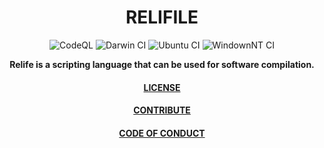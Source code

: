 <div align="center">
  
# RELIFILE

![CodeQL](https://github.com/mertcandav/relifile/workflows/CodeQL/badge.svg)
![Darwin CI](https://github.com/mertcandav/relifile/workflows/Darwin%20CI/badge.svg)
![Ubuntu CI](https://github.com/mertcandav/relifile/workflows/Ubuntu%20CI/badge.svg)
![WindownNT CI](https://github.com/mertcandav/relifile/workflows/WindownNT%20CI/badge.svg)

**Relife is a scripting language that can be used for software compilation.**

#### [LICENSE](https://github.com/mertcandav/relifile/blob/main/LICENSE)
#### [CONTRIBUTE](https://github.com/mertcandav/relifile/blob/main/CONTRIBUTING.md)
#### [CODE OF CONDUCT](https://github.com/mertcandav/relifile/blob/main/CODE_OF_CONDUCT.md)

</div>

